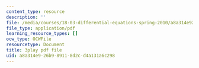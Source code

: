 ```yaml
---
content_type: resource
description: ''
file: /media/courses/18-03-differential-equations-spring-2010/a8a314e926b989118d2cd4a131a6c298_XDhJ8lVGbl8.pdf
file_type: application/pdf
learning_resource_types: []
ocw_type: OCWFile
resourcetype: Document
title: 3play pdf file
uid: a8a314e9-26b9-8911-8d2c-d4a131a6c298
---
```

